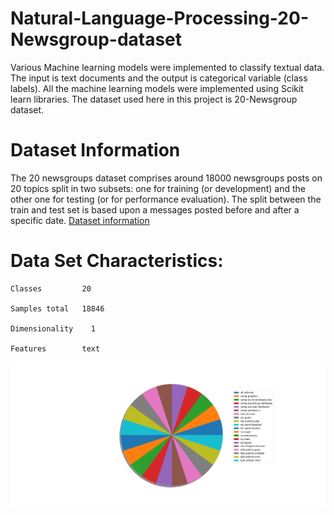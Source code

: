 # Natural-Language-Processing-20-Newsgroup-dataset

Various Machine learning models were implemented to classify textual data. The input is text documents and the output is categorical variable (class labels). All the machine learning models were implemented using Scikit learn libraries. The dataset used here in this project is 20-Newsgroup dataset.

# Dataset Information

The 20 newsgroups dataset comprises around 18000 newsgroups posts on 20 topics split in two subsets: one for training (or development) and the other one for testing (or for performance evaluation). The split between the train and test set is based upon a messages posted before and after a specific date. [Dataset information](https://scikit-learn.org/stable/modules/generated/sklearn.datasets.fetch_20newsgroups.html)

# Data Set Characteristics:

    Classes         20

    Samples total   18846

    Dimensionality    1

    Features        text
    
![alt text](DataAnalysis.png)
    
    


